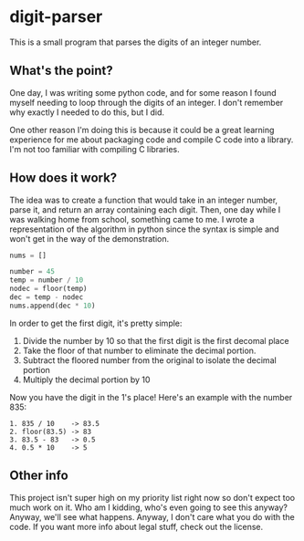 # digit-parser

This is a small program that parses the digits of an integer number.

## What's the point?

One day, I was writing some python code, and for some reason I found myself
needing to loop through the digits of an integer. I don't remember why exactly
I needed to do this, but I did.

One other reason I'm doing this is because it could be a great learning
experience for me about packaging code and compile C code into a library. I'm
not too familiar with compiling C libraries.

## How does it work?

The idea was to create a function that would
take in an integer number, parse it, and return an array containing each digit.
Then, one day while I was walking home from school, something came to me. I
wrote a representation of the algorithm in python since the syntax is simple
and won't get in the way of the demonstration.

```python
nums = []

number = 45
temp = number / 10
nodec = floor(temp)
dec = temp - nodec
nums.append(dec * 10)
```

In order to get the first digit, it's pretty simple:

1. Divide the number by 10 so that the first digit is the first decomal place
2. Take the floor of that number to eliminate the decimal portion.
3. Subtract the floored number from the original to isolate the decimal portion
4. Multiply the decimal portion by 10

Now you have the digit in the 1's place! Here's an example with the number 835:

```
1. 835 / 10    -> 83.5
2. floor(83.5) -> 83
3. 83.5 - 83   -> 0.5
4. 0.5 * 10    -> 5
```

## Other info

This project isn't super high on my priority list right now so don't expect too
much work on it. Who am I kidding, who's even going to see this anyway? Anyway,
we'll see what happens. Anyway, I don't care what you do with the code. If you
want more info about legal stuff, check out the license.
